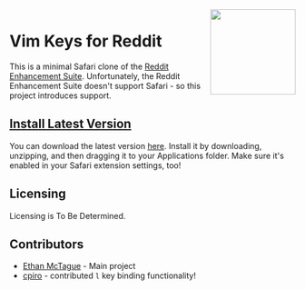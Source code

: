 <img src="https://l.tague.me/vim-keys-for-reddit/vkfr-logo.png" align="right" width="150"/>

# Vim Keys for Reddit

This is a minimal Safari clone of the [Reddit Enhancement Suite](https://redditenhancementsuite.com).
Unfortunately, the Reddit Enhancement Suite doesn't support Safari - so this project introduces support.

##  [Install Latest Version](https://github.com/emctague/vim-keys-for-reddit/releases/latest/download/Vim.Keys.for.Reddit.zip)

You can download the latest version [here](https://github.com/emctague/vim-keys-for-reddit/releases/latest). Install it by downloading, unzipping, and then dragging it to your Applications folder. Make sure it's enabled in your Safari extension settings, too!

## Licensing

Licensing is To Be Determined.

## Contributors

* [Ethan McTague](https://github.com/emctague) - Main project
* [cpiro](https://github.com/cpiro) - contributed `l` key binding functionality!
